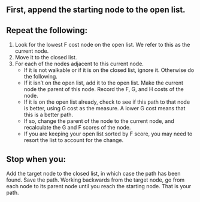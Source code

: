 ## First, append the starting node to the open list.
## Repeat the following:
1. Look for the lowest F cost node on the open list. We refer to this as the current node.
2. Move it to the closed list.
3. For each of the nodes adjacent to this current node.
    * If it is not walkable or if it is on the closed list, ignore it. Otherwise do the following.
    * If it isn’t on the open list, add it to the open list. Make the current node the parent of this node. Record the F, G, and H costs of the node.
    * If it is on the open list already, check to see if this path to that node is better, using G cost as the measure. A lower G cost means that this is a better path.
    * If so, change the parent of the node to the current node, and recalculate the G and F scores of the node.
    * If you are keeping your open list sorted by F score, you may need to resort the list to account for the change.
## Stop when you:
Add the target node to the closed list, in which case the path has been found.
Save the path. Working backwards from the target node, go from each node to its parent node until you reach the starting node. That is your path.
